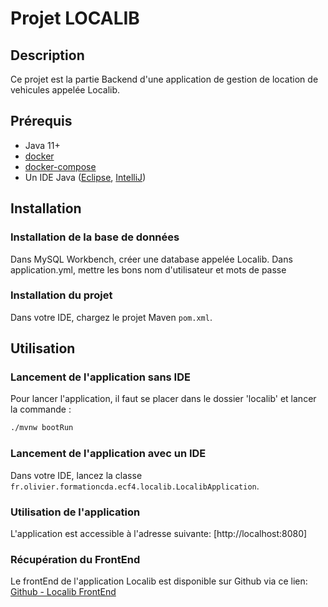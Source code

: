 # Projet LOCALIB

## Description

Ce projet est la partie Backend d'une application de gestion de location de vehicules appelée Localib.

## Prérequis

* Java 11+
* [docker](https://www.docker.com/products/docker-desktop)
* [docker-compose](https://docs.docker.com/compose/install/)
* Un IDE Java ([Eclipse](https://www.eclipse.org/downloads/), [IntelliJ](https://www.jetbrains.com/fr-fr/idea/))

## Installation

### Installation de la base de données

Dans MySQL Workbench, créer une database appelée Localib.
Dans application.yml, mettre les bons nom d'utilisateur et mots de passe

### Installation du projet

Dans votre IDE, chargez le projet Maven `pom.xml`.

## Utilisation

### Lancement de l'application sans IDE

Pour lancer l'application, il faut se placer dans le dossier 'localib' et lancer la commande :

```bash
./mvnw bootRun
```

### Lancement de l'application avec un IDE

Dans votre IDE, lancez la classe `fr.olivier.formationcda.ecf4.localib.LocalibApplication`.

### Utilisation de l'application

L'application est accessible à l'adresse suivante: [http://localhost:8080]

### Récupération du FrontEnd

Le frontEnd de l'application Localib est disponible sur Github via ce lien:
[Github - Localib FrontEnd](https://github.com/ropi59/ECF2-Front-CDA)

